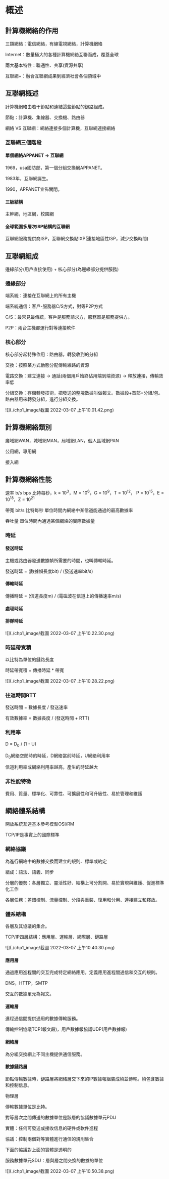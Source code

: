 # 概述

## 計算機網絡的作用

三類網絡：電信網絡，有線電視網絡，計算機網絡

Internet：數量極大的各種計算機網絡互聯而成，覆蓋全球

兩大基本特性：聯通性、共享(資源共享)

互聯網+：融合互聯網成果到經濟社會各個領域中

## 互聯網概述

計算機網絡由若干節點和連結這些節點的鏈路組成。

節點：計算機、集線器、交換機、路由器

網絡 VS 互聯網：網絡連接多個計算機，互聯網連接網絡

### 互聯網三個階段

#### 單個網絡APPANET -> 互聯網

1969，usa國防部，第一個分組交換網APPANET。

1983年，互聯網誕生。

1990，APPANET宣佈關閉。

#### 三級結構

主幹網，地區網，校園網

#### 全球範圍多層次ISP結構的互聯網

互聯網服務提供商ISP，互聯網交換點IXP(連接地區性ISP，減少交換時間)

## 互聯網組成

邊緣部分(用戶直接使用) + 核心部分(為邊緣部分提供服務)

### 邊緣部分

端系統：連接在互聯網上的所有主機

端系統通信：客戶-服務器C/S方式，對等P2P方式

C/S：最常見最傳統，客戶是服務請求方，服務器是服務提供方。

P2P：兩台主機都運行對等連接軟件

### 核心部分

核心部分起特殊作用：路由器，轉發收到的分組

交換：按照某方式動態分配傳輸線路的資源

電路交換：建立連接 -> 通話(兩個用戶始終佔用端到端資源) -> 釋放連接，傳輸效率低

分組交換：存儲轉發技術，把發送的整塊數據叫做報文。數據段+首部=分組/包。路由器用來轉發分組，進行分組交換。

![](./chp1_image/截圖 2022-03-07 上午10.01.42.png)

## 計算機網絡類別

廣域網WAN，城域網MAN，局域網LAN，個人區域網PAN

公用網，專用網

接入網

## 計算機網絡性能

速率 b/s bps 比特每秒，k = 10<sup>3</sup>，M = 10<sup>6</sup>，G = 10<sup>9</sup>，T = 10<sup>12</sup>， P = 10<sup>15</sup>，E = 10<sup>18</sup>，Z = 10<sup>21</sup>

帶寬 bit/s 比特每秒 單位時間內網絡中某信道能通過的最高數據率

吞吐量 單位時間內通過某個網絡的實際數據量

### 時延

#### 發送時延

主機或路由器發送數據幀所需要的時間，也叫傳輸時延。

發送時延 = (數據幀長度bit) / (發送速率bit/s)

#### 傳輸時延

傳播時延 = (信道長度m) / (電磁波在信道上的傳播速率m/s)

#### 處理時延

#### 排隊時延

![](./chp1_image/截圖 2022-03-07 上午10.22.30.png)

### 時延帶寬積

以比特為單位的鏈路長度

時延帶寬積 = 傳播時延 * 帶寬

![](./chp1_image/截圖 2022-03-07 上午10.28.22.png)

### 往返時間RTT

發送時間 = 數據長度 / 發送速率

有效數據率 = 數據長度 / (發送時間 + RTT)

### 利用率

D = D<sub>0</sub> / (1 - U)

D<sub>0</sub>網絡空閒時的時延，D網絡當前時延，U網絡利用率

信道利用率或網絡利用率越高，產生的時延越大

### 非性能特徵

費用、質量、標準化、可靠性、可擴展性和可升級性、易於管理和維護

## 網絡體系結構

開放系統互連基本參考模型OSI/RM

TCP/IP是事實上的國際標準

### 網絡協議

為進行網絡中的數據交換而建立的規則、標準或約定

組成：語法、語義、同步

分層的優勢：各層獨立、靈活性好、結構上可分割開、易於實現與維護、促進標準化工作

各層任務：差錯控制、流量控制、分段與重裝、復用和分用、連接建立和釋放。

### 體系結構

各層及其協議的集合。

TCP/IP四層結構：應用層、運輸層、網際層、鏈路層

![](./chp1_image/截圖 2022-03-07 上午10.40.30.png)

#### 應用層

通過應用進程間的交互完成特定網絡應用，定義應用進程間通信和交互的規則。

DNS，HTTP，SMTP

交互的數據單元為報文。

#### 運輸層

進程通信間提供通用的數據傳輸服務。

傳輸控制協議TCP(報文段)，用戶數據報協議UDP(用戶數據報)

#### 網絡層

為分組交換網上不同主機提供通信服務。

#### 數據鏈路層

節點傳輸數據時，鏈路層將網絡層交下來的IP數據報組裝成幀並傳輸。幀包含數據和控制信息。

物理層

傳輸數據單位是比特。

對等層次之間傳送的數據單位是該層的協議數據單元PDU

實體：任何可發送或接收信息的硬件或軟件進程

協議：控制兩個對等實體進行通信的規則集合

下面的協議對上面的實體是透明的

服務數據單元SDU：層與層之間交換的數據的單位

![](./chp1_image/截圖 2022-03-07 上午10.50.38.png)